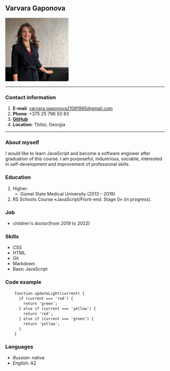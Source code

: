 ## **Varvara Gaponova** ##
<img src="./assets/img/WP_20190629_15_04_44_Pro-01.jpeg" alt="my-photo" width=200 height=200>

---

### **Contact information** ###

1. **E-mail**: varvara.gaponova21091995@gmail.com
2. **Phone**: +375 25 796 50 83
3. **[GitHub](https://github.com/varvaragaponova)**
4. **Location**: Tbilisi, Georgia


---

### **About myself** ###

I would like to learn JavaScript and become a software engineer after graduation of this course. I am purposeful, industrious, sociable, interested in self-development and improvement of professional skills.

### **Education** ###
1. Higher:
   - Gomel State Medical University (2013 – 2019)
2. RS Schools Course «JavaScript/Front-end. Stage 0» (in progress).

### **Job** ###
- children's doctor(from 2019 to 2022)

### **Skills** ###
-	CSS
-	HTML
-	Git
-	Markdown
-	Basic JavaScript

### **Code example** ###
```
    function updateLight(current) {
      if (current === 'red') {
        return 'green';
      } else if (current === 'yellow') {
        return 'red';
      } else if (current === 'green') {
        return 'yellow';
      }
    }
```
### **Languages** ###
- *Russian*: native
- *English*: A2